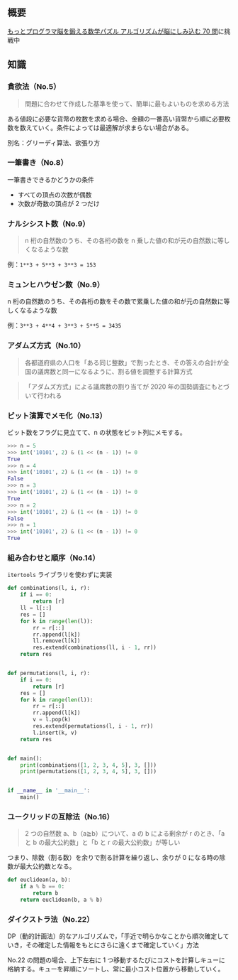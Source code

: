 ## 概要

[もっとプログラマ脳を鍛える数学パズル アルゴリズムが脳にしみ込む 70 問](https://www.amazon.co.jp/%E3%82%82%E3%81%A3%E3%81%A8%E3%83%97%E3%83%AD%E3%82%B0%E3%83%A9%E3%83%9E%E8%84%B3%E3%82%92%E9%8D%9B%E3%81%88%E3%82%8B%E6%95%B0%E5%AD%A6%E3%83%91%E3%82%BA%E3%83%AB-%E3%82%A2%E3%83%AB%E3%82%B4%E3%83%AA%E3%82%BA%E3%83%A0%E3%81%8C%E8%84%B3%E3%81%AB%E3%81%97%E3%81%BF%E8%BE%BC%E3%82%8070%E5%95%8F-%E5%A2%97%E4%BA%95-%E6%95%8F%E5%85%8B/dp/4798153613)に挑戦中

## 知識

### 貪欲法（No.5）

> 問題に合わせて作成した基準を使って、簡単に最もよいものを求める方法

ある値段に必要な貨幣の枚数を求める場合、金額の一番高い貨幣から順に必要枚数を数えていく。条件によっては最適解が求まらない場合がある。

別名：グリーディ算法、欲張り方

### 一筆書き（No.8）

一筆書きできるかどうかの条件

- すべての頂点の次数が偶数
- 次数が奇数の頂点が 2 つだけ

### ナルシシスト数（No.9）

> n 桁の自然数のうち、その各桁の数を n 乗した値の和が元の自然数に等しくなるような数

例：`1**3 + 5**3 + 3**3 = 153`

### ミュンヒハウゼン数（No.9）

n 桁の自然数のうち、その各桁の数をその数で累乗した値の和が元の自然数に等しくなるような数

例：`3**3 + 4**4 + 3**3 + 5**5 = 3435`

### アダムズ方式（No.10）

> 各都道府県の人口を「ある同じ整数」で割ったとき、その答えの合計が全国の議席数と同一になるように、割る値を調整する計算方式

> 「アダムズ方式」による議席数の割り当てが 2020 年の国勢調査にもとづいて行われる

### ビット演算でメモ化（No.13）

ビット数をフラグに見立てて、n の状態をビット列にメモする。

```py
>>> n = 5
>>> int('10101', 2) & (1 << (n - 1)) != 0
True
>>> n = 4
>>> int('10101', 2) & (1 << (n - 1)) != 0
False
>>> n = 3
>>> int('10101', 2) & (1 << (n - 1)) != 0
True
>>> n = 2
>>> int('10101', 2) & (1 << (n - 1)) != 0
False
>>> n = 1
>>> int('10101', 2) & (1 << (n - 1)) != 0
True
```

### 組み合わせと順序（No.14）

`itertools` ライブラリを使わずに実装

```py
def combinations(l, i, r):
    if i == 0:
        return [r]
    ll = l[::]
    res = []
    for k in range(len(l)):
        rr = r[::]
        rr.append(l[k])
        ll.remove(l[k])
        res.extend(combinations(ll, i - 1, rr))
    return res


def permutations(l, i, r):
    if i == 0:
        return [r]
    res = []
    for k in range(len(l)):
        rr = r[::]
        rr.append(l[k])
        v = l.pop(k)
        res.extend(permutations(l, i - 1, rr))
        l.insert(k, v)
    return res


def main():
    print(combinations([1, 2, 3, 4, 5], 3, []))
    print(permutations([1, 2, 3, 4, 5], 3, []))


if __name__ in '__main__':
    main()
```

### ユークリッドの互除法（No.16）

> 2 つの自然数 a、b（a≧b）について、a の b による剰余が r のとき、「a と b の最大公約数」と「b と r の最大公約数」が等しい

つまり、除数（割る数）を余りで割る計算を繰り返し、余りが 0 になる時の除数が最大公約数となる。

```py
def euclidean(a, b):
    if a % b == 0:
        return b
    return euclidean(b, a % b)
```

### ダイクストラ法（No.22）

DP（動的計画法）的なアルゴリズムで，「手近で明らかなことから順次確定していき，その確定した情報をもとにさらに遠くまで確定していく」方法

No.22 の問題の場合、上下左右に 1 つ移動するたびにコストを計算しキューに格納する。キューを昇順にソートし、常に最小コスト位置から移動していく。
